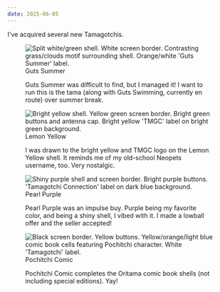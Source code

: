 ```yaml
---
date: 2025-06-05
---
```


I've acquired several new Tamagotchis.

<div class="shell-group">
    <figure>
        <img loading="lazy" src="/assets/images/collection/guts_summer.jpeg" alt="Split white/green shell. White screen border. Contrasting grass/clouds motif surrounding shell. Orange/white 'Guts Summer' label." />
        <figcaption>Guts Summer</figcaption>
        <p>Guts Summer was difficult to find, but I managed it! I want to run this is the tama (along with Guts Swimming, currently en route) over summer break.</p>
    </figure>
    <figure>
        <img loading="lazy" src="/assets/images/collection/lemon_yellow.jpeg" alt="Bright yellow shell. Yellow green screen border. Bright green buttons and antenna cap. Bright yellow 'TMGC' label on bright green background." />
        <figcaption>Lemon Yellow</figcaption>
        <p>I was drawn to the bright yellow and TMGC logo on the Lemon Yellow shell. It reminds me of my old-school Neopets username, too. Very nostalgic.</p>
    </figure>
    <figure>
        <img loading="lazy" src="/assets/images/collection/pearl_purple.jpeg" alt="Shiny purple shell and screen border. Bright purple buttons. 'Tamagotchi Connection' label on dark blue background." />
        <figcaption>Pearl Purple</figcaption>
        <p>Pearl Purple was an impulse buy. Purple being my favorite color, and being a shiny shell, I vibed with it. I made a lowball offer and the seller accepted!</p>
    </figure>
    <figure>
        <img loading="lazy" src="/assets/images/collection/pochi_comic.jpeg" alt="Black screen border. Yellow buttons. Yellow/orange/light blue comic book cells featuring Pochitchi character. White 'Tamagotchi' label." />
        <figcaption>Pochitchi Comic</figcaption>
        <p>Pochitchi Comic completes the Oritama comic book shells (not including special editions). Yay!</p>
    </figure>
</div>
